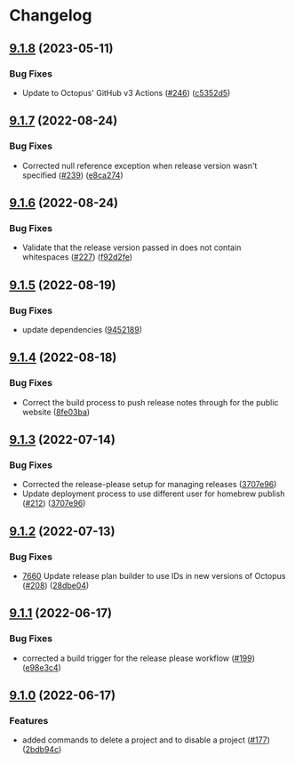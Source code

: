 # Changelog

## [9.1.8](https://github.com/OctopusDeploy/OctopusCLI/compare/v9.1.7...v9.1.8) (2023-05-11)


### Bug Fixes

* Update to Octopus' GitHub v3 Actions  ([#246](https://github.com/OctopusDeploy/OctopusCLI/issues/246)) ([c5352d5](https://github.com/OctopusDeploy/OctopusCLI/commit/c5352d538d03f2c86e9aa3538d7bbce40076e067))

## [9.1.7](https://github.com/OctopusDeploy/OctopusCLI/compare/v9.1.6...v9.1.7) (2022-08-24)


### Bug Fixes

* Corrected null reference exception when release version wasn't specified ([#239](https://github.com/OctopusDeploy/OctopusCLI/issues/239)) ([e8ca274](https://github.com/OctopusDeploy/OctopusCLI/commit/e8ca2749104c74c7750a98f0cd65c3cc915147d2))

## [9.1.6](https://github.com/OctopusDeploy/OctopusCLI/compare/v9.1.6...v9.1.6) (2022-08-24)


### Bug Fixes

* Validate that the release version passed in does not contain whitespaces ([#227](https://github.com/OctopusDeploy/OctopusCLI/issues/227)) ([f92d2fe](https://github.com/OctopusDeploy/OctopusCLI/commit/f92d2fe6d3a75072ccb263fa19c6941d48d83e47))

## [9.1.5](https://github.com/OctopusDeploy/OctopusCLI/compare/v9.1.4...v9.1.5) (2022-08-19)


### Bug Fixes

* update dependencies ([9452189](https://github.com/OctopusDeploy/OctopusCLI/commit/94521896a522dfcbc3b1a1cfc4e5537a7745d8f6))

## [9.1.4](https://github.com/OctopusDeploy/OctopusCLI/compare/v9.1.3...v9.1.4) (2022-08-18)


### Bug Fixes

* Correct the build process to push release notes through for the public website ([8fe03ba](https://github.com/OctopusDeploy/OctopusCLI/commit/8fe03bada346cfcedd9fd2f618fb41ac5f9ecddd))

## [9.1.3](https://github.com/OctopusDeploy/OctopusCLI/compare/v9.1.2...v9.1.3) (2022-07-14)


### Bug Fixes

* Corrected the release-please setup for managing releases ([3707e96](https://github.com/OctopusDeploy/OctopusCLI/commit/3707e96fab360565c082ec8f13f0eda474f6a077))
* Update deployment process to use different user for homebrew publish ([#212](https://github.com/OctopusDeploy/OctopusCLI/issues/212)) ([3707e96](https://github.com/OctopusDeploy/OctopusCLI/commit/3707e96fab360565c082ec8f13f0eda474f6a077))

## [9.1.2](https://github.com/OctopusDeploy/OctopusCLI/compare/v9.1.1...v9.1.2) (2022-07-13)


### Bug Fixes

* [7660](https://github.com/OctopusDeploy/Issues/issues/7660) Update release plan builder to use IDs in new versions of Octopus ([#208](https://github.com/OctopusDeploy/OctopusCLI/pull/208)) ([28dbe04](https://github.com/OctopusDeploy/OctopusCLI/commit/28dbe04c6c2718d95089314d49dc1b2d2bcdacbc))

## [9.1.1](https://github.com/OctopusDeploy/OctopusCLI/compare/v9.1.0...v9.1.1) (2022-06-17)


### Bug Fixes

* corrected a build trigger for the release please workflow ([#199](https://github.com/OctopusDeploy/OctopusCLI/issues/199)) ([e98e3c4](https://github.com/OctopusDeploy/OctopusCLI/commit/e98e3c49d3ee39617238a30ff7f09915250bcf4e))

## [9.1.0](https://github.com/OctopusDeploy/OctopusCLI/compare/9.0.0...v9.1.0) (2022-06-17)


### Features

* added commands to delete a project and to disable a project ([#177](https://github.com/OctopusDeploy/OctopusCLI/issues/177)) ([2bdb94c](https://github.com/OctopusDeploy/OctopusCLI/commit/2bdb94c62ff89f2b220990069100a163da13249d))

